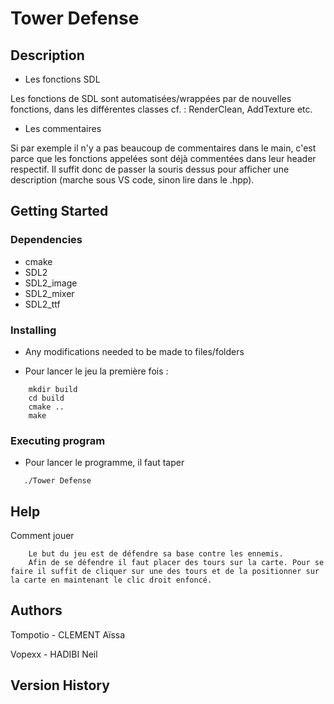 # Tower Defense

## Description

* Les fonctions SDL

Les fonctions de SDL sont automatisées/wrappées par de nouvelles fonctions, dans les différentes classes cf. : RenderClean, AddTexture etc.

* Les commentaires

Si par exemple il n'y a pas beaucoup de commentaires dans le main, c'est parce que les fonctions appelées sont déjà commentées dans leur header respectif.
Il suffit donc de passer la souris dessus pour afficher une description (marche sous VS code, sinon lire dans le .hpp).

## Getting Started

### Dependencies


* cmake
* SDL2
* SDL2_image 
* SDL2_mixer
* SDL2_ttf


### Installing

* Any modifications needed to be made to files/folders

- Pour lancer le jeu la première fois :

```
    mkdir build
    cd build
    cmake ..
    make
```

### Executing program

* Pour lancer le programme, il faut taper
```
   ./Tower Defense
```

## Help

Comment jouer
```
    Le but du jeu est de défendre sa base contre les ennemis. 
    Afin de se défendre il faut placer des tours sur la carte. Pour se faire il suffit de cliquer sur une des tours et de la positionner sur la carte en maintenant le clic droit enfoncé.

```

## Authors

Tompotio - CLEMENT Aïssa

Vopexx - HADIBI Neil

## Version History

